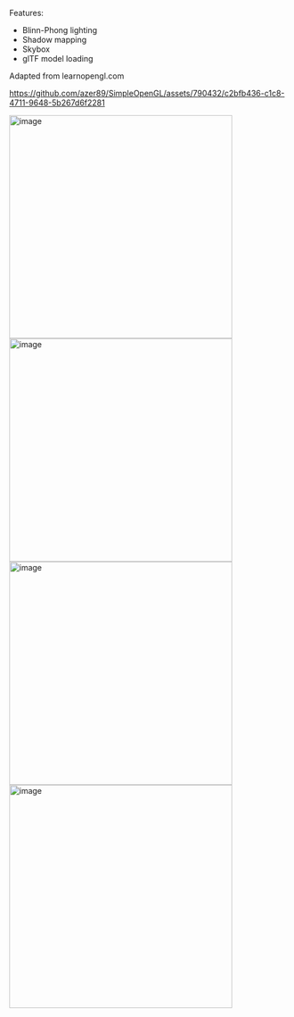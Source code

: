 Features:
* Blinn-Phong lighting
* Shadow mapping
* Skybox
* glTF model loading

Adapted from learnopengl.com



https://github.com/azer89/SimpleOpenGL/assets/790432/c2bfb436-c1c8-4711-9648-5b267d6f2281


<img width="400" alt="image" src="https://github.com/azer89/SimpleOpenGL/assets/790432/ae47eeea-0464-442c-85f2-d3223554585a">
<br/>

<img width="400" alt="image" src="https://github.com/azer89/SimpleOpenGL/assets/790432/1ffa8170-aa8c-4255-a172-1fa8bcd5ecb7">

<br/>

<img width="400" alt="image" src="https://github.com/azer89/SimpleOpenGL/assets/790432/0d20af1c-7481-4036-a747-a4b7c4bab950">
<br/> 

<img width="400" alt="image" src="https://github.com/azer89/SimpleOpenGL/assets/790432/f1199712-7a89-4175-ad7c-f7512335f7c5">

<br/>

